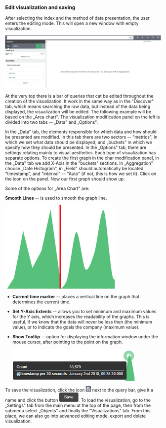 ### Edit visualization and saving

After selecting the index and the method of data presentation, the
user enters the editing mode. This will open a new window with empty
visualization.

![](./media/media/image29.png)

At the very top there is a bar of queries that cat be edited
throughout the creation of the visualization. It work in the same way
as in the "Discover" tab, which means searching the raw data, but
instead of the data being displayed, the visualization will be edited.
The following example will be based on the „Area chart". The
visualization modification panel on the left is divided into two tabs
-- „Data" and „Options".

In the „Data" tab, the elements responsible for which data and how
should be presented are modified. In this tab there are two sectors --
"metrics", in which we set what data should be displayed, and
„buckets" in which we specify how they should be presented. In the
„Options" tab, there are settings relating mainly to visual
aesthetics. Each type of visualization has separate options. To create
the first graph in the char modification panel, in the „Data" tab we
add X-Axis in the "buckets" sections. In „Aggregation" choose „Date
Histogram", in „Field" should automatically be located "timestamp",
and "interval" -- "Auto" (if not, this is how we set it). Click on the
icon on the panel. Now our first graph should show up.

Some of the options for „Area Chart" are:

   **Smooth Lines** -- is used to smooth the graph line.

![](./media/media/image30.png)

-   **Current time marker** -- places a vertical line on the graph that
    determines the current time.

-   **Set Y-Axis Extents** -- allows you to set minimum and maximum
    values for the Y axis, which increases the readability of the
    graphs. This is useful, if we know that the data will never be
    less then (the minimum value), or to indicate the goals the
    company (maximum value).

-  **Show Tooltip** -- option for displaying the information window
    under the mouse cursor, after pointing to the point on the graph.
   
   ![](./media/media/image31.png)
   
To save the visualization, click the icon
![](./media/media/image16.png) next to the query bar, give it a name
and click the button
![](./media/media/image17.png). To load the visualization, go to the
„Settings" tab from the main menu at the top of the page, then from
the submenu select „Objects" and finally the "Visualizations" tab.
From this place, we can also go into advanced editing mode, export and
delete visualization.
